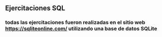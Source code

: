 ## Ejercitaciones SQL
### todas las ejercitaciones fueron realizadas en el sitio web https://sqliteonline.com/ utilizando una base de datos SQLite